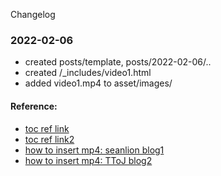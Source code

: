 Changelog

### 2022-02-06
- created posts/template, posts/2022-02-06/..
- created /_includes/video1.html  
- added video1.mp4 to asset/images/

#### Reference:
- [toc ref link](https://github.com/devinlife/devinlife.github.io/commit/c48ecb7cab54575bba802a3703dc5dc65d23c92c?diff=split)
- [toc ref link2](https://devinlife.com/howto%20github%20pages/toc-table/)
- [how to insert mp4: seanlion blog1](https://seanlion.github.io/blog/4) 
- [how to insert mp4: TToJ blog2](https://ttoj.github.io/diary/github/How_to_insert_mp4_on_GitHub_blog/)
